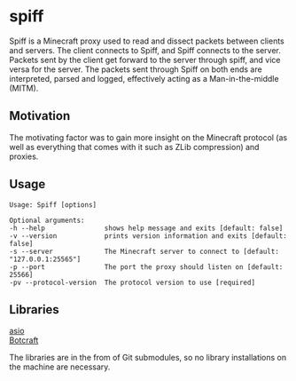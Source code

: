 # spiff
Spiff is a Minecraft proxy used to read and dissect packets between clients and servers. The client connects to Spiff, and Spiff connects to the server. Packets sent by the client get forward to the server through spiff, and vice versa for the server. The packets sent through Spiff on both ends are interpreted, parsed and logged, effectively acting as a Man-in-the-middle (MITM).

## Motivation
The motivating factor was to gain more insight on the Minecraft protocol (as well as everything that comes with it such as ZLib compression) and proxies.

## Usage
```
Usage: Spiff [options] 

Optional arguments:
-h --help              	shows help message and exits [default: false]
-v --version           	prints version information and exits [default: false]
-s --server            	The Minecraft server to connect to [default: "127.0.0.1:25565"]
-p --port              	The port the proxy should listen on [default: 25566]
-pv --protocol-version 	The protocol version to use [required]
```


## Libraries
[asio](https://think-async.com/Asio/)  
[Botcraft](https://github.com/adepierre/Botcraft)  

The libraries are in the from of Git submodules, so no library installations on the machine are necessary.
